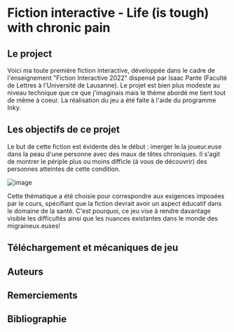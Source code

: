 # Fiction interactive - Life (is tough) with chronic pain

## Le project
Voici ma toute première fiction interactive, développée dans le cadre de l'enseignement "Fiction Interactive 2022" dispensé par Isaac Pante (Faculté de Lettres à l'Université de Lausanne). Le projet est bien plus modeste au niveau technique que ce que j'imaginais mais le thème abordé me tient tout de même à coeur. La réalisation du jeu a été faite à l'aide du programme Inky.

## Les objectifs de ce projet 
Le but de cette fiction est évidente dès le début : imerger le.la joueur.euse dans la peau d'une personne avec des maux de têtes chroniques. Il s'agit de montrer le périple plus ou moins difficle (à vous de découvrir) des personnes atteintes de cette condition. 

![image](https://github.com/Nat0000/Fiction_interactive_migraines/assets/114563112/cb3619c2-342b-4261-a0d9-9e5dc81662e9)

Cette thématique a été choisie pour correspondre aux exigences imposées par le cours, spécifiant que la fiction devrait avoir un aspect éducatif dans le domaine de la santé. C'est pourquoi, ce jeu vise à rendre davantage visible les difficultés ainsi que les nuances existantes dans le monde des migraineux.euses!

## Téléchargement et mécaniques de jeu

## Auteurs

## Remerciements

## Bibliographie



